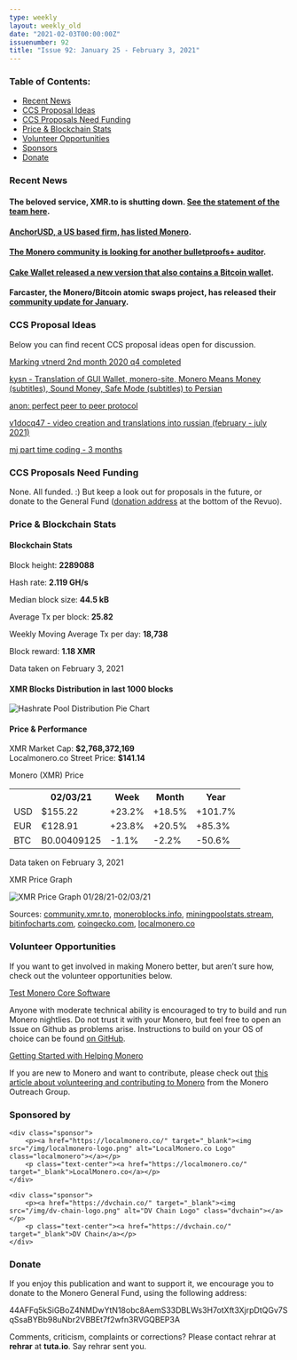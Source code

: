 ```yaml
---
type: weekly
layout: weekly_old
date: "2021-02-03T00:00:00Z"
issuenumber: 92
title: "Issue 92: January 25 - February 3, 2021"
---
```

<h3>Table of Contents:</h3>
<ul class="contents">
    <li><a href="#news">Recent News</a></li>
    <li><a href="#ideas">CCS Proposal Ideas</a></li>
    <li><a href="#proposals">CCS Proposals Need Funding</a></li>
    <li><a href="#stats">Price & Blockchain Stats</a></li>
    <li><a href="#volunteer">Volunteer Opportunities</a></li>
    <li><a href="#sponsor">Sponsors</a></li>
    <li><a href="#donate">Donate</a></li>
</ul>

<h3 id="news">Recent News</h3>

<div class="newsbyte">
    <h4>The beloved service, XMR.to is shutting down. <a href="https://www.reddit.com/r/Monero/comments/la46ds/xmrto_service_is_shutting_down_job_done/" target="_blank">See the statement of the team here</a>.</h4>
</div>

<div class="newsbyte">
    <h4><a href="https://twitter.com/AnchorUSD/status/1353885823377137665" target="_blank">AnchorUSD, a US based firm, has listed Monero</a>.</h4>
</div>

<div class="newsbyte">
    <h4><a href="https://www.reddit.com/r/Monero/comments/l7x3gn/looking_for_another_bulletproofs_auditor/" target="_blank">The Monero community is looking for another bulletproofs+ auditor</a>.</h4>
</div>

<div class="newsbyte">
    <h4><a href="https://www.reddit.com/r/cakewallet/comments/lb2mpj/update_cake_wallet_version_410_now_with_bitcoin/" target="_blank">Cake Wallet released a new version that also contains a Bitcoin wallet</a>.</h4>
</div>

<div class="newsbyte">
    <h4>Farcaster, the Monero/Bitcoin atomic swaps project, has released their <a href="https://www.reddit.com/r/Monero/comments/l9offg/farcaster_community_update_january/" target="_blank">community update for January</a>.</h4>
</div>


<h3 id="ideas">CCS Proposal Ideas</h3>

<p>Below you can find recent CCS proposal ideas open for discussion.</p>

<div class="proposal">
<p><a href="https://repo.getmonero.org/monero-project/ccs-proposals/-/merge_requests/207" target="_blank">Marking vtnerd 2nd month 2020 q4 completed </a></p>
</div>

<div class="proposal">
<p><a href="https://repo.getmonero.org/monero-project/ccs-proposals/-/merge_requests/206" target="_blank">kysn - Translation of GUI Wallet, monero-site, Monero Means Money (subtitles), Sound Money, Safe Mode (subtitles) to Persian</a></p>
</div>

<div class="proposal">
<p><a href="https://repo.getmonero.org/monero-project/ccs-proposals/-/merge_requests/204" target="_blank">anon: perfect peer to peer protocol</a></p>
</div>

<div class="proposal">
<p><a href="https://repo.getmonero.org/monero-project/ccs-proposals/-/merge_requests/203" target="_blank">v1docq47 - video creation and translations into russian (february - july 2021)</a></p>
</div>

<div class="proposal">
<p><a href="https://repo.getmonero.org/monero-project/ccs-proposals/-/merge_requests/200" target="_blank">mj part time coding - 3 months</a></p>
</div>

<h3 id="proposals">CCS Proposals Need Funding</h3>

None. All funded. :) But keep a look out for proposals in the future, or donate to the General Fund (<a href="#donate">donation address</a> at the bottom of the Revuo).

<h3 id="stats">Price & Blockchain Stats</h3>

<h4 class="stat">Blockchain Stats</h4>

<div class="bcstats">
    <p>Block height: <b>2289088</b></p>
    <p>Hash rate: <b>2.119 GH/s</b></p>
    <p>Median block size: <b>44.5 kB</b></p>
    <p>Average Tx per block: <b>25.82</b></p>
    <p>Weekly Moving Average Tx per day: <b>18,738</b></p>
    <p>Block reward: <b>1.18 XMR</b></p>
</div>
<p class="note">Data taken on February 3, 2021</p>

<h4 class="stat">XMR Blocks Distribution in last 1000 blocks</h4>
<p><img src="/img/hashrate-pool-distribution-0203.png" alt="Hashrate Pool Distribution Pie Chart"/></p>

<h4 class="stat">Price & Performance</h4>

<div class="price-intro">XMR Market Cap: <b>$2,768,372,169</b><br>Localmonero.co Street Price: <b>$141.14</b></div>

<p class="table-title">Monero (XMR) Price</p>
<table class="price-table">
  <tr class="row1">
    <th></th>
    <th>02/03/21</th>
    <th>Week</th>
    <th>Month</th>
    <th>Year</th>
  </tr>
  <tr>
    <td data-th="XMR to">USD</td>
    <td data-th="02/03/21">$155.22</td>
    <td data-th="Week" class="green">+23.2%</td>
    <td data-th="Month" class="green">+18.5%</td>
    <td data-th="Year" class="green">+101.7%</td>
  </tr>
  <tr class="row3">
    <td data-th="XMR to">EUR</td>
    <td data-th="02/03/21">€128.91</td>
    <td data-th="Week" class="green">+23.8%</td>
    <td data-th="Month" class="green">+20.5%</td>
    <td data-th="Year" class="green">+85.3%</td>
  </tr>
  <tr>
    <td data-th="XMR to">BTC</td>
    <td data-th="02/03/21">B0.00409125</td>
    <td data-th="Week" class="red">-1.1%</td>
    <td data-th="Month" class="red">-2.2%</td>
    <td data-th="Year" class="red">-50.6%</td>
  </tr>
</table>
<p class="note">Data taken on February 3, 2021</p>

<p class="table-title">XMR Price Graph</p>

![XMR Price Graph 01/28/21-02/03/21](/img/weekly-chart-0203.png "XMR Price Graph 01/28/21-02/03/21") 

Sources: <a href="https://community.xmr.to/explorer/mainnet/" target="_blank">community.xmr.to</a>, <a href="https://moneroblocks.info/stats/transaction-stats" target="_blank">moneroblocks.info</a>, <a href="https://miningpoolstats.stream/monero" target="_blank">miningpoolstats.stream</a>, <a href="https://bitinfocharts.com/monero/" target="_blank">bitinfocharts.com</a>, <a href="https://www.coingecko.com/" target="_blank">coingecko.com</a>, <a href="https://localmonero.co/" target="_blank">localmonero.co</a>

<h3 id="volunteer">Volunteer Opportunities</h3>

<p>If you want to get involved in making Monero better, but aren’t sure how, check out the volunteer opportunities below.</p>

<div class="newsbyte">
    <p class="date"><a href="https://github.com/monero-project/monero" target="_blank">Test Monero Core Software</a></p>
    <p>Anyone with moderate technical ability is encouraged to try to build and run Monero nightlies. Do not trust it with your Monero, but feel free to open an Issue on Github as problems arise. Instructions to build on your OS of choice can be found <a href="https://github.com/monero-project/monero#compiling-monero-from-source" target="_blank">on GitHub</a>. </p>
</div>

<div class="newsbyte">
    <p class="date"><a href="https://github.com/monero-project/monero" target="_blank">Getting Started with Helping Monero</a></p>
    <p>If you are new to Monero and want to contribute, please check out <a href="https://www.monerooutreach.org/stories/getting-started-helping-monero.php" target="_blank">this article about volunteering and contributing to Monero</a> from the Monero Outreach Group. </p>
</div>

<h3 id="sponsor">Sponsored by</h3>

<div class="sponsors">

    <div class="sponsor">
        <p><a href="https://localmonero.co/" target="_blank"><img src="/img/localmonero-logo.png" alt="LocalMonero.co Logo" class="localmonero"></a></p>
        <p class="text-center"><a href="https://localmonero.co/" target="_blank">LocalMonero.co</a></p>
    </div>

    <div class="sponsor">
        <p><a href="https://dvchain.co/" target="_blank"><img src="/img/dv-chain-logo.png" alt="DV Chain Logo" class="dvchain"></a></p>
        <p class="text-center"><a href="https://dvchain.co/" target="_blank">DV Chain</a></p>
    </div>
</div>

<h3 id="donate">Donate</h3>

<p markdown="1">If you enjoy this publication and want to support it, we encourage you to donate to the Monero General Fund, using the following address:</p>

<p class="address" markdown="1">44AFFq5kSiGBoZ4NMDwYtN18obc8AemS33DBLWs3H7otXft3XjrpDtQGv7SqSsaBYBb98uNbr2VBBEt7f2wfn3RVGQBEP3A</p>

<!--p><a href="monero:44AFFq5kSiGBoZ4NMDwYtN18obc8AemS33DBLWs3H7otXft3XjrpDtQGv7SqSsaBYBb98uNbr2VBBEt7f2wfn3RVGQBEP3A" class="qr"><img src="/img/donate-monero.png"></a></p-->

Comments, criticism, complaints or corrections? Please contact rehrar at **rehrar** at **tuta.io**. Say rehrar sent you.